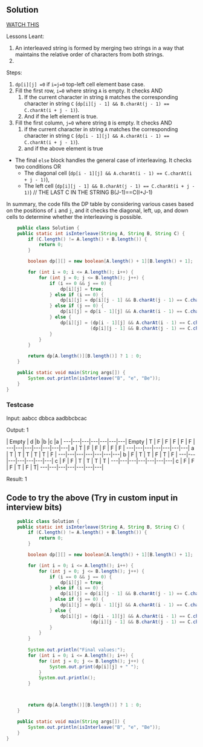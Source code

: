 ## Solution

[WATCH THIS](https://youtu.be/3Rw3p9LrgvE?feature=shared)

Lessons Leant:

1. An interleaved string is formed by merging two strings in a way that maintains the relative order of characters from both strings.
2. 

Steps:

1. `dp[i][j] =0` if `i=j=0`  top-left cell element base case.
2. Fill the first row, `i=0` where string `A` is empty. It checks AND
   1. If the current character in string `B` matches the corresponding character in string `C` (`dp[i][j - 1] && B.charAt(j - 1) == C.charAt(i + j - 1)`).
   2. And if the left element is true.
3. Fill the first column, `j=0` where string `B` is empty. It checks AND
   1. if the current character in string `A` matches the corresponding character in string `C` (`dp[i - 1][j] && A.charAt(i - 1) == C.charAt(i + j - 1)`).
   2. and if the above element is true

- The final `else` block handles the general case of interleaving. It checks two conditions OR
    - The diagonal cell (`dp[i - 1][j] && A.charAt(i - 1) == C.charAt(i + j - 1)`),
    - The left cell (`dp[i][j - 1] && B.charAt(j - 1) == C.charAt(i + j - 1)`)  // THE LAST C IN THE STRING B(J-1)==C(I+J-1)

In summary, the code fills the DP table by considering various cases based on the positions of `i` and `j`, and it checks the diagonal, left, up, and down cells to determine whether the interleaving is possible.
  


``` java
    public class Solution {
    public static int isInterleave(String A, String B, String C) {
        if (C.length() != A.length() + B.length()) {
            return 0;
        }

        boolean dp[][] = new boolean[A.length() + 1][B.length() + 1];

        for (int i = 0; i <= A.length(); i++) {
            for (int j = 0; j <= B.length(); j++) {
                if (i == 0 && j == 0) {
                    dp[i][j] = true;
                } else if (i == 0) {
                    dp[i][j] = dp[i][j - 1] && B.charAt(j - 1) == C.charAt(i + j - 1);
                } else if (j == 0) {
                    dp[i][j] = dp[i - 1][j] && A.charAt(i - 1) == C.charAt(i + j - 1);
                } else {
                    dp[i][j] = (dp[i - 1][j] && A.charAt(i - 1) == C.charAt(i + j - 1)) ||
                               (dp[i][j - 1] && B.charAt(j - 1) == C.charAt(i + j - 1));
                }
            }
        }

        return dp[A.length()][B.length()] ? 1 : 0;
    }

    public static void main(String args[]) {
        System.out.println(isInterleave("B", "e", "Be"));
    }
}
```


### Testcase


Input: aabcc  dbbca   aadbbcbcac

Output: 1


   |  Empty | d |b |b |c |a |
---|---|---|---|---|---|---|
 Empty | T | F | F | F | F | F |
---|---|---|---|---|---|---|
 a | T | F | F | F | F | F |
---|---|---|---|---|---|---|
 a | T | T | T | T | T | F |
---|---|---|---|---|---|---|
 b | F | T | T | F | T | F |
---|---|---|---|---|---|---|
 c | F | F | T | T | T | T |
---|---|---|---|---|---|---|
 c |  F | F | F | T | F | T|
---|---|---|---|---|---|---|

Result: 1



## Code to try the above (Try in custom input in interview bits)


``` java
    public class Solution {
    public static int isInterleave(String A, String B, String C) {
        if (C.length() != A.length() + B.length()) {
            return 0;
        }

        boolean dp[][] = new boolean[A.length() + 1][B.length() + 1];

        for (int i = 0; i <= A.length(); i++) {
            for (int j = 0; j <= B.length(); j++) {
                if (i == 0 && j == 0) {
                    dp[i][j] = true;
                } else if (i == 0) {
                    dp[i][j] = dp[i][j - 1] && B.charAt(j - 1) == C.charAt(i + j - 1);
                } else if (j == 0) {
                    dp[i][j] = dp[i - 1][j] && A.charAt(i - 1) == C.charAt(i + j - 1);
                } else {
                    dp[i][j] = (dp[i - 1][j] && A.charAt(i - 1) == C.charAt(i + j - 1)) ||
                               (dp[i][j - 1] && B.charAt(j - 1) == C.charAt(i + j - 1));
                }
            }
        }
        
        System.out.println("Final values:");
        for (int i = 0; i <= A.length(); i++) {
            for (int j = 0; j <= B.length(); j++) {
                System.out.print(dp[i][j] + " ");
            }
            System.out.println();
        }



        return dp[A.length()][B.length()] ? 1 : 0;
    }

    public static void main(String args[]) {
        System.out.println(isInterleave("B", "e", "Be"));
    }
}


```
